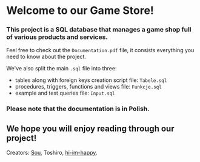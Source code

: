 # Welcome to our Game Store!
### This project is a SQL database that manages a game shop full of various products and services.

Feel free to check out the `Documentation.pdf` file, it consists everything you need to know about the project.

We've also split the main `.sql` file into three:
* tables along with foreign keys creation script file: `Tabele.sql`
* procedures, triggers, functions and views file: `Funkcje.sql`
* example and test queries file: `Input.sql`

### Please note that the documentation is in Polish.

## We hope you will enjoy reading through our project!

Creators: [Sou](https://github.com/Sou00), Toshiro, [hi-im-happy](https://github.com/hi-im-happy).
